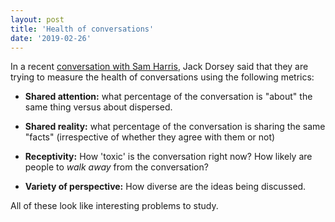 ```yaml
---
layout: post
title: 'Health of conversations'
date: '2019-02-26'
---
```


In a recent [conversation with Sam Harris](https://youtu.be/lOvbEmufGwY?t=1967), Jack Dorsey said that they are trying to measure the health of conversations using the following metrics:

  - **Shared attention:** what percentage of the conversation is "about" the same thing versus about dispersed.

  - **Shared reality:** what percentage of the conversation is sharing the same "facts" (irrespective of whether they agree with them or not)

  - **Receptivity:** How 'toxic' is the conversation right now? How likely are people to _walk away_ from the conversation?

  - **Variety of perspective:** How diverse are the ideas being discussed.


All of these look like interesting problems to study.
